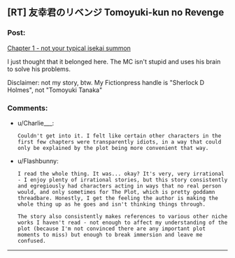 ## [RT] 友幸君のリベンジ Tomoyuki-kun no Revenge

### Post:

[Chapter 1 - not your typical isekai summon](https://www.fictionpress.com/s/3303695/1/%E5%8F%8B%E5%B9%B8%E5%90%9B%E3%81%AE%E3%83%AA%E3%83%99%E3%83%B3%E3%82%B8-Tomoyuki-kun-no-Revenge)

I just thought that it belonged here. The MC isn't stupid and uses his brain to solve his problems.

Disclaimer: not my story, btw. My Fictionpress handle is "Sherlock D Holmes", not "Tomoyuki Tanaka"

### Comments:

- u/Charlie___:
  ```
  Couldn't get into it. I felt like certain other characters in the first few chapters were transparently idiots, in a way that could only be explained by the plot being more convenient that way.
  ```

- u/Flashbunny:
  ```
  I read the whole thing. It was... okay? It's very, very irrational - I enjoy plenty of irrational stories, but this story consistently and egregiously had characters acting in ways that no real person would, and only sometimes for The Plot, which is pretty goddamn threadbare. Honestly, I get the feeling the author is making the whole thing up as he goes and isn't thinking things through.

  The story also consistently makes references to various other niche works I haven't read - not enough to affect my understanding of the plot (because I'm not convinced there are any important plot moments to miss) but enough to break immersion and leave me confused.
  ```

---

